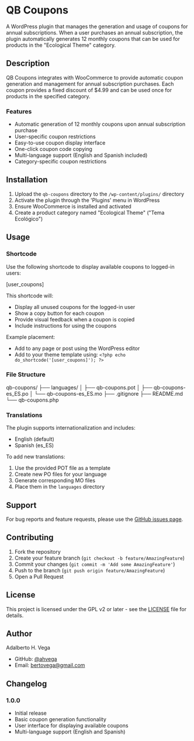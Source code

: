 # QB Coupons

A WordPress plugin that manages the generation and usage of coupons for annual subscriptions. When a user purchases an annual subscription, the plugin automatically generates 12 monthly coupons that can be used for products in the "Ecological Theme" category.

## Description

QB Coupons integrates with WooCommerce to provide automatic coupon generation and management for annual subscription purchases. Each coupon provides a fixed discount of $4.99 and can be used once for products in the specified category.

### Features

- Automatic generation of 12 monthly coupons upon annual subscription purchase
- User-specific coupon restrictions
- Easy-to-use coupon display interface
- One-click coupon code copying
- Multi-language support (English and Spanish included)
- Category-specific coupon restrictions

## Installation

1. Upload the `qb-coupons` directory to the `/wp-content/plugins/` directory
2. Activate the plugin through the 'Plugins' menu in WordPress
3. Ensure WooCommerce is installed and activated
4. Create a product category named "Ecological Theme" ("Tema Ecológico")

## Usage

### Shortcode

Use the following shortcode to display available coupons to logged-in users:

[user_coupons]

This shortcode will:
- Display all unused coupons for the logged-in user
- Show a copy button for each coupon
- Provide visual feedback when a coupon is copied
- Include instructions for using the coupons

Example placement:
- Add to any page or post using the WordPress editor
- Add to your theme template using: `<?php echo do_shortcode('[user_coupons]'); ?>`

### File Structure

qb-coupons/
├── languages/
│   ├── qb-coupons.pot
│   ├── qb-coupons-es_ES.po
│   └── qb-coupons-es_ES.mo
├── .gitignore
├── README.md
└── qb-coupons.php

### Translations

The plugin supports internationalization and includes:
- English (default)
- Spanish (es_ES)

To add new translations:
1. Use the provided POT file as a template
2. Create new PO files for your language
3. Generate corresponding MO files
4. Place them in the `languages` directory

## Support

For bug reports and feature requests, please use the [GitHub issues page](https://github.com/ahvega/qb-coupons/issues).

## Contributing

1. Fork the repository
2. Create your feature branch (`git checkout -b feature/AmazingFeature`)
3. Commit your changes (`git commit -m 'Add some AmazingFeature'`)
4. Push to the branch (`git push origin feature/AmazingFeature`)
5. Open a Pull Request

## License

This project is licensed under the GPL v2 or later - see the [LICENSE](LICENSE) file for details.

## Author

Adalberto H. Vega
- GitHub: [@ahvega](https://github.com/ahvega)
- Email: bertovega@gmail.com

## Changelog

### 1.0.0
- Initial release
- Basic coupon generation functionality
- User interface for displaying available coupons
- Multi-language support (English and Spanish)